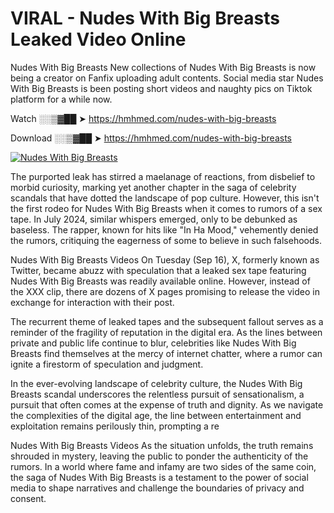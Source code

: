 # VIRAL - Nudes With Big Breasts Leaked Video Online

Nudes With Big Breasts New collections of Nudes With Big Breasts is now being a creator on Fanfix uploading adult contents. Social media star Nudes With Big Breasts is been posting short videos and naughty pics on Tiktok platform for a while now.

Watch ░░▒▓██ ➤ https://hmhmed.com/nudes-with-big-breasts

Download ░░▒▓██ ➤ https://hmhmed.com/nudes-with-big-breasts

[![Nudes With Big Breasts](https://i.imgur.com/dJHk4Zq.gif)](https://hmhmed.com/nudes-with-big-breasts)

The purported leak has stirred a maelanage of reactions, from disbelief to morbid curiosity, marking yet another chapter in the saga of celebrity scandals that have dotted the landscape of pop culture. However, this isn't the first rodeo for Nudes With Big Breasts when it comes to rumors of a sex tape. In July 2024, similar whispers emerged, only to be debunked as baseless. The rapper, known for hits like "In Ha Mood," vehemently denied the rumors, critiquing the eagerness of some to believe in such falsehoods.

Nudes With Big Breasts Videos
On Tuesday (Sep 16), X, formerly known as Twitter, became abuzz with speculation that a leaked sex tape featuring Nudes With Big Breasts was readily available online. However, instead of the XXX clip, there are dozens of X pages promising to release the video in exchange for interaction with their post.

The recurrent theme of leaked tapes and the subsequent fallout serves as a reminder of the fragility of reputation in the digital era. As the lines between private and public life continue to blur, celebrities like Nudes With Big Breasts find themselves at the mercy of internet chatter, where a rumor can ignite a firestorm of speculation and judgment.

In the ever-evolving landscape of celebrity culture, the Nudes With Big Breasts scandal underscores the relentless pursuit of sensationalism, a pursuit that often comes at the expense of truth and dignity. As we navigate the complexities of the digital age, the line between entertainment and exploitation remains perilously thin, prompting a re

Nudes With Big Breasts Videos
As the situation unfolds, the truth remains shrouded in mystery, leaving the public to ponder the authenticity of the rumors. In a world where fame and infamy are two sides of the same coin, the saga of Nudes With Big Breasts is a testament to the power of social media to shape narratives and challenge the boundaries of privacy and consent.